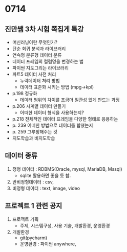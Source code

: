 # 0714

## 진만쌤 3차 시험 쪽집게 특강

* 머신러닝이란 무엇인가?
* 단순 회귀 분석과 라이브러리
* 연속형 분류형 데이터 분류
* 데이터 프레임의 컬럼명을 변경하는 법
* 파이썬 지도그리는 라이브러리
* 파트5 데이터 사전 처리
  * 누락데이터 처리 방법
  * 데이터 표준화 시키는 방법 (mpg->kpl)
* p.198 정규화
  * 데이터 범위의 차이를 조금더 일관성 있게 만드는 과정
* p.206 시계열 데이터 만들기
  * 어떠한 데이터 형식을 사용하는지?
* p.218 전체적인 데이터 프레임을 다양한 형태로 응용하는
* p. 239 어떠한 방법으로 데이터를 합쳤는지
* p. 259 그루핑해주는 것
* 지도학습과 비지도학습

## 데이터 종류

1. 정형 데이터 : RDBMS(Oracle, mysql, MariaDB, Mssql)
   * sqlite 활용하면 좋을 듯 함.
2. 반비정형데이터 : csv, 
3. 비정형 데이터 : text, image, video



## 프로젝트 1 관련 공지

1. 프로젝트 기획
   * 주제, 시스템구성, 사용 기술, 개발환경, 운영환경
2. 개발환경
   * git(pycharm)
   * 운영환경 : 파이썬 anywhere, 

